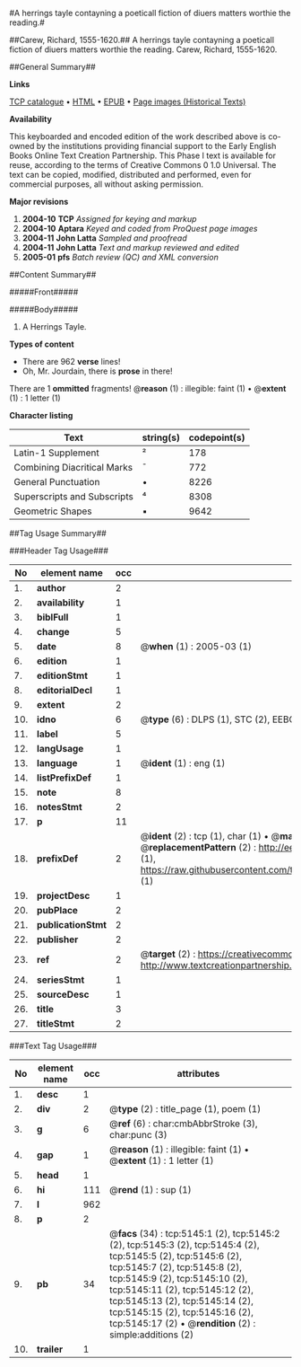 #A herrings tayle contayning a poeticall fiction of diuers matters worthie the reading.#

##Carew, Richard, 1555-1620.##
A herrings tayle contayning a poeticall fiction of diuers matters worthie the reading.
Carew, Richard, 1555-1620.

##General Summary##

**Links**

[TCP catalogue](http://www.ota.ox.ac.uk/tcp/)  • 
[HTML](http://tei.it.ox.ac.uk/tcp/Texts-HTML/free/A17/A17957.html)  • 
[EPUB](http://tei.it.ox.ac.uk/tcp/Texts-EPUB/free/A17/A17957.epub) • 
[Page images (Historical Texts)](https://data.historicaltexts.jisc.ac.uk/view?pubId=eebo-99840621e&pageId=eebo-99840621e-5145-1)

**Availability**

This keyboarded and encoded edition of the
	       work described above is co-owned by the institutions
	       providing financial support to the Early English Books
	       Online Text Creation Partnership. This Phase I text is
	       available for reuse, according to the terms of Creative
	       Commons 0 1.0 Universal. The text can be copied,
	       modified, distributed and performed, even for
	       commercial purposes, all without asking permission.

**Major revisions**

1. __2004-10__ __TCP__ *Assigned for keying and markup*
1. __2004-10__ __Aptara__ *Keyed and coded from ProQuest page images*
1. __2004-11__ __John Latta__ *Sampled and proofread*
1. __2004-11__ __John Latta__ *Text and markup reviewed and edited*
1. __2005-01__ __pfs__ *Batch review (QC) and XML conversion*

##Content Summary##

#####Front#####

#####Body#####

1. A Herrings Tayle.

**Types of content**

  * There are 962 **verse** lines!
  * Oh, Mr. Jourdain, there is **prose** in there!

There are 1 **ommitted** fragments! 
 @__reason__ (1) : illegible: faint (1)  •  @__extent__ (1) : 1 letter (1)

**Character listing**


|Text|string(s)|codepoint(s)|
|---|---|---|
|Latin-1 Supplement|²|178|
|Combining             Diacritical Marks|̄|772|
|General Punctuation|•|8226|
|Superscripts             and Subscripts|⁴|8308|
|Geometric Shapes|▪|9642|

##Tag Usage Summary##

###Header Tag Usage###

|No|element name|occ|attributes|
|---|---|---|---|
|1.|__author__|2||
|2.|__availability__|1||
|3.|__biblFull__|1||
|4.|__change__|5||
|5.|__date__|8| @__when__ (1) : 2005-03 (1)|
|6.|__edition__|1||
|7.|__editionStmt__|1||
|8.|__editorialDecl__|1||
|9.|__extent__|2||
|10.|__idno__|6| @__type__ (6) : DLPS (1), STC (2), EEBO-CITATION (1), PROQUEST (1), VID (1)|
|11.|__label__|5||
|12.|__langUsage__|1||
|13.|__language__|1| @__ident__ (1) : eng (1)|
|14.|__listPrefixDef__|1||
|15.|__note__|8||
|16.|__notesStmt__|2||
|17.|__p__|11||
|18.|__prefixDef__|2| @__ident__ (2) : tcp (1), char (1)  •  @__matchPattern__ (2) : ([0-9\-]+):([0-9IVX]+) (1), (.+) (1)  •  @__replacementPattern__ (2) : http://eebo.chadwyck.com/downloadtiff?vid=$1&page=$2 (1), https://raw.githubusercontent.com/textcreationpartnership/Texts/master/tcpchars.xml#$1 (1)|
|19.|__projectDesc__|1||
|20.|__pubPlace__|2||
|21.|__publicationStmt__|2||
|22.|__publisher__|2||
|23.|__ref__|2| @__target__ (2) : https://creativecommons.org/publicdomain/zero/1.0/ (1), http://www.textcreationpartnership.org/docs/. (1)|
|24.|__seriesStmt__|1||
|25.|__sourceDesc__|1||
|26.|__title__|3||
|27.|__titleStmt__|2||


###Text Tag Usage###

|No|element name|occ|attributes|
|---|---|---|---|
|1.|__desc__|1||
|2.|__div__|2| @__type__ (2) : title_page (1), poem (1)|
|3.|__g__|6| @__ref__ (6) : char:cmbAbbrStroke (3), char:punc (3)|
|4.|__gap__|1| @__reason__ (1) : illegible: faint (1)  •  @__extent__ (1) : 1 letter (1)|
|5.|__head__|1||
|6.|__hi__|111| @__rend__ (1) : sup (1)|
|7.|__l__|962||
|8.|__p__|2||
|9.|__pb__|34| @__facs__ (34) : tcp:5145:1 (2), tcp:5145:2 (2), tcp:5145:3 (2), tcp:5145:4 (2), tcp:5145:5 (2), tcp:5145:6 (2), tcp:5145:7 (2), tcp:5145:8 (2), tcp:5145:9 (2), tcp:5145:10 (2), tcp:5145:11 (2), tcp:5145:12 (2), tcp:5145:13 (2), tcp:5145:14 (2), tcp:5145:15 (2), tcp:5145:16 (2), tcp:5145:17 (2)  •  @__rendition__ (2) : simple:additions (2)|
|10.|__trailer__|1||
